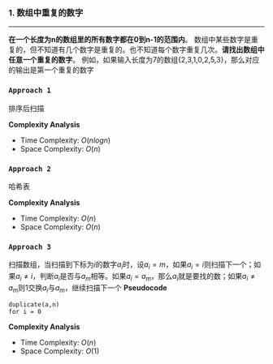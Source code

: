 ### 1.  数组中重复的数字
***
**在一个长度为n的数组里的所有数字都在0到n-1的范围内**。 数组中某些数字是重复的，但不知道有几个数字是重复的。也不知道每个数字重复几次。**请找出数组中任意一个重复的数字**。 例如，如果输入长度为7的数组{2,3,1,0,2,5,3}，那么对应的输出是第一个重复的数字

### `Approach 1`
排序后扫描

**Complexity Analysis**

-   Time Complexity: $O(nlogn)$
-   Space Complexity:  $O(n)$

### `Approach 2`
哈希表

**Complexity Analysis**

-   Time Complexity: $O(n)$
-   Space Complexity:  $O(n)$

### `Approach 3`
扫描数组，当扫描到下标为$i$的数字$a_i$时，设$a_i=m$，如果$a_i=i$则扫描下一个；如果$a_i \ne i$，判断$a_i$是否与$a_m$相等。如果$a_i=a_m$，那么$a_i$就是要找的数；如果$a_i \ne a_m$则1交换$a_i$与$a_m$，继续扫描下一个
**Pseudocode**
```
duplicate(a,n)
for i = 0
```
**Complexity Analysis**

-   Time Complexity: $O(n)$
-   Space Complexity:  $O(1)$
<!--stackedit_data:
eyJoaXN0b3J5IjpbNTk2ODgxMzk1LDEyODg5MDI2ODRdfQ==
-->